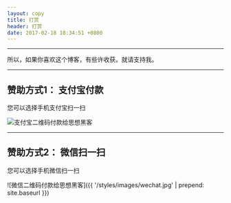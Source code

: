 ```yaml
---
layout: copy
title: 打赏
header: 打赏
date: 2017-02-18 18:34:51 +0800
---
```


-----------------------------------------

所以，如果你喜欢这个博客，有些许收获。就请支持我。

-----------------------------------------

## 赞助方式1： 支付宝付款

您可以选择手机支付宝扫一扫

<img src="{{ '/styles/images/alipay.jpg' | prepend: site.baseurl }}" alt="支付宝二维码付款给思想黑客" />

-----------------------------------------

## 赞助方式2： 微信扫一扫

您可以选择手机微信扫一扫

![微信二维码付款给思想黑客]({{ '/styles/images/wechat.jpg' | prepend: site.baseurl }})